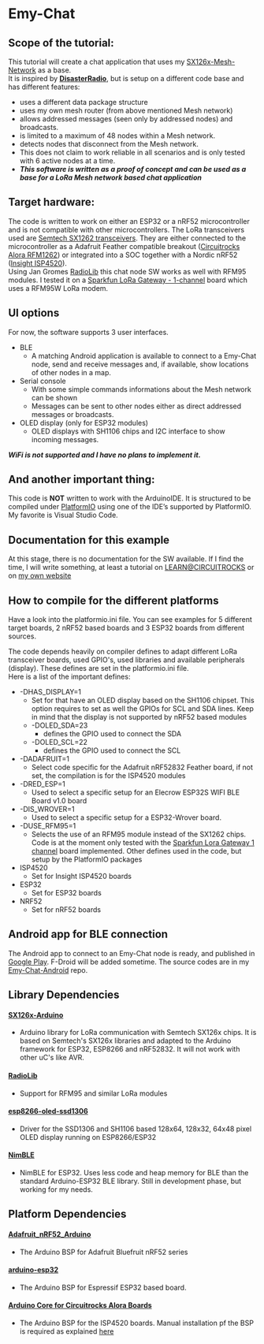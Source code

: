 Emy-Chat
===    
## Scope of the tutorial:
This tutorial will create a chat application that uses my [SX126x-Mesh-Network](https://github.com/beegee-tokyo/SX126x-Mesh-Network) as a base.   
It is inspired by **[DisasterRadio](https://github.com/sudomesh/disaster-radio)**, but is setup on a different code base and has different features:
- uses a different data package structure
- uses my own mesh router (from above mentioned Mesh network)
- allows addressed messages (seen only by addressed nodes) and broadcasts.    
- is limited to a maximum of 48 nodes within a Mesh network.
- detects nodes that disconnect from the Mesh network.
- This does not claim to work reliable in all scenarios and is only tested with 6 active nodes at a time.    
- **_This software is written as a proof of concept and can be used as a base for a LoRa Mesh network based chat application_**

## Target hardware:
The code is written to work on either an ESP32 or a nRF52 microcontroller and is not compatible with other microcontrollers. The LoRa transceivers used are [Semtech SX1262 transceivers](https://www.semtech.com/products/wireless-rf/lora-transceivers/sx1262). They are either connected to the microcontroller as a Adafruit Feather compatible breakout ([Circuitrocks Alora RFM1262](https://circuit.rocks/product:2685)) or integrated into a SOC together with a Nordic nRF52 ([Insight ISP4520](https://www.insightsip.com/products/combo-smart-modules/isp4520)).    
Using Jan Gromes [RadioLib](https://github.com/jgromes/RadioLib) this chat node SW works as well with RFM95 modules. I tested it on a [Sparkfun LoRa Gateway - 1-channel](https://www.sparkfun.com/products/15006) board which uses a RFM95W LoRa modem.

## UI options
For now, the software supports 3 user interfaces.
- BLE
  - A matching Android application is available to connect to a Emy-Chat node, send and receive messages and, if available, show locations of other nodes in a map.    
- Serial console
  - With some simple commands informations about the Mesh network can be shown
  - Messages can be sent to other nodes either as direct addressed messages or broadcasts.
- OLED display (only for ESP32 modules)
  - OLED displays with SH1106 chips and I2C interface to show incoming messages.   
 
**_WiFi is not supported and I have no plans to implement it._**

## And another important thing:
This code is **NOT** written to work with the ArduinoIDE. It is structured to be compiled under [PlatformIO](https://platformio.org/) using one of the IDE’s supported by PlatformIO. My favorite is Visual Studio Code.

## Documentation for this example
At this stage, there is no documentation for the SW available. If I find the time, I will write something, at least a tutorial on [LEARN@CIRCUITROCKS](https://learn.circuit.rocks/) or on [my own website](https://desire.giesecke.tk)    

## How to compile for the different platforms
Have a look into the platformio.ini file. You can see examples for 5 different target boards, 2 nRF52 based boards and 3 ESP32 boards from different sources.

The code depends heavily on compiler defines to adapt different LoRa transceiver boards, used GPIO's, used libraries and available peripherals (display). These defines are set in the platformio.ini file.    
Here is a list of the important defines:    
- -DHAS_DISPLAY=1
  - Set for that have an OLED display based on the SH1106 chipset. This option requires to set as well the GPIOs for SCL and SDA lines. Keep in mind that the display is not supported by nRF52 based modules
  - -DOLED_SDA=23
    - defines the GPIO used to connect the SDA
  - -DOLED_SCL=22
    - defines the GPIO used to connect the SCL
- -DADAFRUIT=1
  - Select code specific for the Adafruit nRF52832 Feather board, if not set, the compilation is for the ISP4520 modules
- -DRED_ESP=1
  - Used to select a specific setup for an Elecrow ESP32S WIFI BLE Board v1.0 board
- -DIS_WROVER=1
  - Used to select a specific setup for a ESP32-Wrover board.
- -DUSE_RFM95=1
  - Selects the use of an RFM95 module instead of the SX1262 chips. Code is at the moment only tested with the [Sparkfun Lora Gateway 1 channel](https://www.sparkfun.com/products/15006) board implemented.
Other defines used in the code, but setup by the PlatformIO packages
- ISP4520
  - Set for Insight ISP4520 boards
- ESP32
  - Set for ESP32 boards
- NRF52
  - Set for nRF52 boards

## Android app for BLE connection
The Android app to connect to an Emy-Chat node is ready, and published in [Google Play](https://play.google.com/store/apps/details?id=tk.giesecke.emy_chat). F-Droid will be added sometime. The source codes are in my [Emy-Chat-Android](https://github.com/beegee-tokyo/Emy-Chat-Android) repo.    

## Library Dependencies
#### [SX126x-Arduino](https://github.com/beegee-tokyo/SX126x-Arduino)
- Arduino library for LoRa communication with Semtech SX126x chips. It is based on Semtech's SX126x libraries and adapted to the Arduino framework for ESP32, ESP8266 and nRF52832. It will not work with other uC's like AVR.    

#### [RadioLib](https://github.com/jgromes/RadioLib)
- Support for RFM95 and similar LoRa modules

#### [esp8266-oled-ssd1306](https://github.com/ThingPulse/esp8266-oled-ssd1306)
- Driver for the SSD1306 and SH1106 based 128x64, 128x32, 64x48 pixel OLED display running on ESP8266/ESP32

#### [NimBLE](https://github.com/h2zero/NimBLE-Arduino/tree/ServerDev)
- NimBLE for ESP32. Uses less code and heap memory for BLE than the standard Arduino-ESP32 BLE library. Still in development phase, but working for my needs.

## Platform Dependencies
#### [Adafruit_nRF52_Arduino](https://github.com/adafruit/Adafruit_nRF52_Arduino)
- The Arduino BSP for Adafruit Bluefruit nRF52 series

#### [arduino-esp32](https://github.com/espressif/arduino-esp32)
- The Arduino BSP for Espressif ESP32 based board.

#### [Arduino Core for Circuitrocks Alora Boards](https://github.com/beegee-tokyo/Circuitrocks_ISP4520_Arduino)
- The Arduino BSP for the ISP4520 boards. Manual installation pf the BSP is required as explained [here](https://github.com/beegee-tokyo/Circuitrocks_ISP4520_Arduino#bsp-installation)